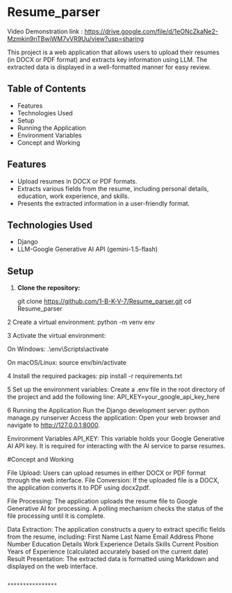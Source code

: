 # Resume_parser

Video Demonstration link : https://drive.google.com/file/d/1eONcZkaNe2-Mzmkin9nTBwiWM7vVR9Uu/view?usp=sharing  

This project is a web application that allows users to upload their resumes (in DOCX or PDF format) and extracts key information using LLM. The extracted data is displayed in a well-formatted manner for easy review.

## Table of Contents

- Features
- Technologies Used
- Setup
- Running the Application
- Environment Variables
- Concept and Working


## Features

- Upload resumes in DOCX or PDF formats.
- Extracts various fields from the resume, including personal details, education, work experience, and skills.
- Presents the extracted information in a user-friendly format.

## Technologies Used

- Django
- LLM-Google Generative AI API (gemini-1.5-flash)

## Setup

1. **Clone the repository:**
   
   git clone https://github.com/1-B-K-V-7/Resume_parser.git
   cd Resume_parser

2 Create a virtual environment: python -m venv env

3 Activate the virtual environment:

On Windows: .\env\Scripts\activate

On macOS/Linux: source env/bin/activate

4 Install the required packages:
pip install -r requirements.txt

5 Set up the environment variables:
Create a .env file in the root directory of the project and add the following line: API_KEY=your_google_api_key_here

6 Running the Application
Run the Django development server: python manage.py runserver
Access the application: Open your web browser and navigate to http://127.0.0.1:8000.

Environment Variables
API_KEY: This variable holds your Google Generative AI API key. It is required for interacting with the AI service to parse resumes.


#Concept and Working

File Upload: Users can upload resumes in either DOCX or PDF format through the web interface.
File Conversion: If the uploaded file is a DOCX, the application converts it to PDF using docx2pdf.

File Processing:
The application uploads the resume file to Google Generative AI for processing.
A polling mechanism checks the status of the file processing until it is complete.

Data Extraction: The application constructs a query to extract specific fields from the resume, including:
First Name
Last Name
Email Address
Phone Number
Education Details
Work Experience Details
Skills
Current Position
Years of Experience (calculated accurately based on the current date)
Result Presentation: The extracted data is formatted using Markdown and displayed on the web interface.

                                                           ****************
